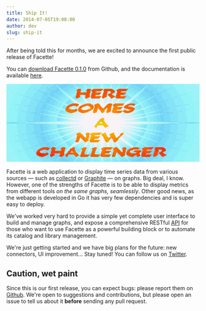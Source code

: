 ```yaml
---
title: Ship It!
date: 2014-07-05T19:08:00
author: dev
slug: ship-it
---
```

After being told this for months, we are excited to announce the first public
release of Facette!

You can [download Facette 0.1.0][release] from Github, and the documentation
is available [here][doc-home].

![Here comes a new challenger!](/images/2014/07/new-challenger.png)

Facette is a web application to display time series data from various sources
— such as [collectd][collectd] or [Graphite][graphite] — on graphs. Big deal,
I know. However, one of the strengths of Facette is to be able to display
metrics from different tools *on the same graphs, seamlessly*. Other good
news, as the webapp is developed in Go it has very few dependencies and is
super easy to deploy.

We've worked very hard to provide a simple yet complete user interface to
build and manage graphs, and expose a comprehensive RESTful [API][doc-api] for
those who want to use Facette as a powerful building block or to automate its
catalog and library management.

We're just getting started and we have big plans for the future: new
connectors, UI improvement... Stay tuned! You can follow us on
[Twitter][twitter].

## Caution, wet paint

Since this is our first release, you can expect bugs: please report them on
[Github][github-issues]. We're open to suggestions and contributions, but
please open an issue to tell us about it **before** sending any pull request.

[collectd]: http://collectd.org/
[doc-api]: http://docs.facette.io/api/
[doc-home]: http://docs.facette.io/
[github-issues]: https://github.com/facette/facette/issues
[graphite]: http://graphite.readthedocs.org/
[release]: https://github.com/facette/facette/releases/tag/0.1.0
[twitter]: http://twitter.com/FacetteIO
